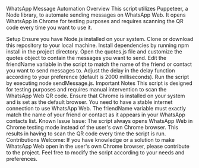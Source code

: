 WhatsApp Message Automation
Overview
This script utilizes Puppeteer, a Node library, to automate sending messages on WhatsApp Web. It opens WhatsApp in Chrome for testing purposes and requires scanning the QR code every time you want to use it.

Setup
Ensure you have Node.js installed on your system.
Clone or download this repository to your local machine.
Install dependencies by running npm install in the project directory.
Open the quotes.js file and customize the quotes object to contain the messages you want to send.
Edit the friendName variable in the script to match the name of the friend or contact you want to send messages to.
Adjust the delay in the delay function according to your preference (default is 2000 milliseconds).
Run the script by executing node sendMessage.js.
Important Notes
This script is designed for testing purposes and requires manual intervention to scan the WhatsApp Web QR code.
Ensure that Chrome is installed on your system and is set as the default browser.
You need to have a stable internet connection to use WhatsApp Web.
The friendName variable must exactly match the name of your friend or contact as it appears in your WhatsApp contacts list.
Known Issue
Issue: The script always opens WhatsApp Web in Chrome testing mode instead of the user's own Chrome browser. This results in having to scan the QR code every time the script is run.
Contributions Welcome: If you have knowledge or a solution to make WhatsApp Web open in the user's own Chrome browser, please contribute to the project.
Feel free to modify the script according to your needs and preferences.
